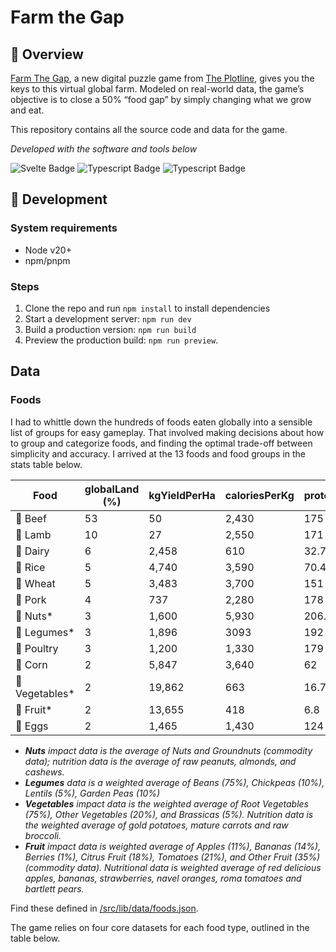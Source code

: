 # Farm the Gap

## 📍 Overview

[Farm The Gap](https://stories.theplotline.org/farm-the-gap/), a new digital puzzle game from [The Plotline](https://theplotline.org/), gives you the keys to this virtual global farm. Modeled on real-world data, the game’s objective is to close a 50% “food gap” by simply changing what we grow and eat.

This repository contains all the source code and data for the game.

*Developed with the software and tools below*

![Svelte Badge](https://img.shields.io/badge/Svelte-4A4A55?style=for-the-badge&logo=svelte&logoColor=FF3E00)
![Typescript Badge](https://img.shields.io/badge/TypeScript-007ACC?style=for-the-badge&logo=typescript&logoColor=white)
![Typescript Badge](https://img.shields.io/badge/Sass-CC6699?style=for-the-badge&logo=sass&logoColor=white)

## 👾 Development

### System requirements

- Node v20+
- npm/pnpm

### Steps

1. Clone the repo and run `npm install` to install dependencies
2. Start a development server: `npm run dev`
3. Build a production version: `npm run build`
4. Preview the production build: `npm run preview`.

## Data

### Foods

I had to whittle down the hundreds of foods eaten globally into a sensible list of groups for easy gameplay. That involved making decisions about how to group and categorize foods, and finding the optimal trade-off between simplicity and accuracy. I arrived at the 13 foods and food groups in the stats table below.

| Food | globalLand (%) | kgYieldPerHa | caloriesPerKg | proteinPerKg | emissionsPerKg | waterUsePerKg | eutrophyPerKg | landPerKg |
| --- | --- | --- | --- | --- | --- | --- | --- | --- |
| 🐄 Beef | 53 | 50 | 2,430 | 175 | 95 | 2494 | 428.7 | 295.3 | 
| 🐑 Lamb | 10 | 27 | 2,550 | 171 | 39.7 | 1803 | 97.1 | 369.8 |
| 🥛 Dairy | 6 | 2,458 | 610 | 32.7 | 3.7 | 310 | 11.5 | 4.1 |
| 🌾 Rice | 5 | 4,740 | 3,590 | 70.4 | 3.9 | 1,586 | 26.5 | 2.9 | 
| 🍞 Wheat | 5 | 3,483 | 3,700 | 151 | 1.6 | 648 | 7.2 | 3.9 | 
| 🐖 Pork | 4 | 737 | 2,280 | 178 | 9.8 | 1292 | 60.9 | 13.6 |
| 🥜 Nuts* | 3 | 1,600 | 5,930 | 206.7 | 1.8 | 2993 | 16.6 | 11 |
| 🫘 Legumes* | 3 | 1,896 | 3093 | 192 | 1.4 | 52 | 11.7 | 16.4 |
| 🐓 Poultry | 3 | 1,200 | 1,330 | 179 | 8.2 | 483 | 34.3 | 8.3 |
| 🌽 Corn | 2 | 5,847 | 3,640 | 62 | 1.7 | 216 | 4 | 2.9 |
| 🥦 Vegetables* | 2 | 19,862 | 663 | 16.7 | 0.5 | 48 | 1.9 | 0.4 |
| 🍊 Fruit* | 2 | 13,655 | 418 | 6.8 | 1.1 | 186 | 3.5 | 1 |
| 🥚 Eggs | 2 | 1,465 | 1,430 | 124 | 4.4 | 830 | 20 | 6.8 |

- ***Nuts** impact data is the average of Nuts and Groundnuts (commodity data); nutrition data is the average of raw peanuts, almonds, and cashews.*
- ***Legumes** data is a weighted average of Beans (75%), Chickpeas (10%), Lentils (5%), Garden Peas (10%)*
- ***Vegetables** impact data is the weighted average of Root Vegetables (75%), Other Vegetables (20%), and Brassicas (5%). Nutrition data is the weighted average of gold potatoes, mature carrots and raw broccoli.*
- ***Fruit** impact data is weighted average of Apples (11%), Bananas (14%), Berries (1%), Citrus Fruit (18%), Tomatoes (21%), and Other Fruit (35%) (commodity data). Nutritional data is weighted average of red delicious apples, bananas, strawberries, navel oranges, roma tomatoes and bartlett pears.*

Find these defined in [/src/lib/data/foods.json](/src/lib/data/foods.json).

The game relies on four core datasets for each food type, outlined in the table below.











